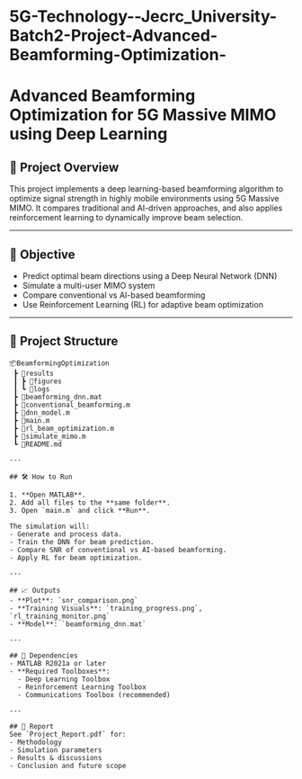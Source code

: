 # 5G-Technology--Jecrc_University-Batch2-Project-Advanced-Beamforming-Optimization-
# Advanced Beamforming Optimization for 5G Massive MIMO using Deep Learning

## 📌 Project Overview
This project implements a deep learning-based beamforming algorithm to optimize signal strength in highly mobile environments using 5G Massive MIMO. It compares traditional and AI-driven approaches, and also applies reinforcement learning to dynamically improve beam selection.

---

## 🎯 Objective
- Predict optimal beam directions using a Deep Neural Network (DNN)
- Simulate a multi-user MIMO system
- Compare conventional vs AI-based beamforming
- Use Reinforcement Learning (RL) for adaptive beam optimization

---

## 🧩 Project Structure
```
📦BeamformingOptimization
 ┣ 📂results
 ┃ ┣ 📂figures
 ┃ ┗ 📂logs
 ┣ 📜beamforming_dnn.mat
 ┣ 📜conventional_beamforming.m
 ┣ 📜dnn_model.m
 ┣ 📜main.m
 ┣ 📜rl_beam_optimization.m
 ┣ 📜simulate_mimo.m
 ┗ 📜README.md

---

## 🛠️ How to Run

1. **Open MATLAB**.
2. Add all files to the **same folder**.
3. Open `main.m` and click **Run**.

The simulation will:
- Generate and process data.
- Train the DNN for beam prediction.
- Compare SNR of conventional vs AI-based beamforming.
- Apply RL for beam optimization.

---

## 📈 Outputs
- **Plot**: `snr_comparison.png`
- **Training Visuals**: `training_progress.png`, `rl_training_monitor.png`
- **Model**: `beamforming_dnn.mat`

---

## 🧠 Dependencies
- MATLAB R2021a or later
- **Required Toolboxes**:
  - Deep Learning Toolbox
  - Reinforcement Learning Toolbox
  - Communications Toolbox (recommended)

---

## 📄 Report
See `Project_Report.pdf` for:
- Methodology
- Simulation parameters
- Results & discussions
- Conclusion and future scope
